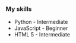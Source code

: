 ### My skills

<!--
Joe
-->

- Python - Intermediate
- JavaScript - Beginner
- HTML 5 - Intermediate

